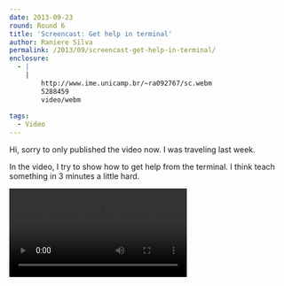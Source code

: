 ```yaml
---
date: 2013-09-23
round: Round 6
title: 'Screencast: Get help in terminal'
author: Raniere Silva
permalink: /2013/09/screencast-get-help-in-terminal/
enclosure:
  - |
    |
        http://www.ime.unicamp.br/~ra092767/sc.webm
        5288459
        video/webm
        
tags:
  - Video
---
```

Hi, sorry to only published the video now. I was traveling last week.

In the video, I try to show how to get help from the terminal. I think teach something in 3 minutes a little hard.

<video width=320 controls><source src="http://www.ime.unicamp.br/~ra092767/sc.webm" type="video/webm">Your browser does not support the video tag, download the video at http://www.ime.unicamp.br/~ra092767/sc.webm.</video>
